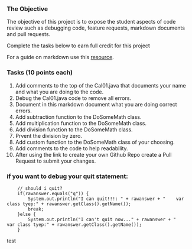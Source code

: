 ### The Objective
The objective of this project is to expose the student aspects of code review such as debugging code, feature requests, markdown documents and pull requests.  

Complete the tasks below to earn full credit for this project

For a guide on markdown use this [resource](http://commonmark.org/help/).

### Tasks (10 points each)
1. Add comments to the top of the Cal01.java that documents your name and what you are doing to the code. 
2. Debug the Cal01.java code to remove all errors. 
3. Document in this markdown document what you are doing correct errors. 
4. Add subtraction function to the DoSomeMath class.
5. Add multiplication function to the DoSomeMath class.
6. Add division function to the DoSomeMath class.
7. Prvent the division by zero.
8. Add custom function to the DoSomeMath class of your choosing. 
9. Add comments to the code to help readability. 
10. After using the link to create your own Github Repo create a Pull Request to submit your changes. 

### if you want to debug your quit statement:
```
    // should i quit?
    if(rawanswer.equals("q")) { 
        System.out.println("I can quit!!!: " + rawanswer + "    var class tyep:" + rawanswer.getClass().getName());
        break;
    }else { 
        System.out.println("I can't quit now..." + rawanswer + "    var class tyep:" + rawanswer.getClass().getName());
    }
```

test
